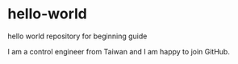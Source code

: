 # hello-world
hello world repository for beginning guide

I am a control engineer from Taiwan and I am happy to join GitHub.
